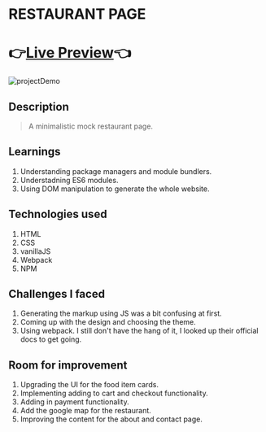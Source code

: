 # RESTAURANT PAGE
# 👉[Live Preview](https://nashitshayan.github.io/restaurant-page/)👈
![projectDemo](https://media.giphy.com/media/vSuWmNrIs04JUBKFN7/giphy.gif)

## Description
> A minimalistic mock restaurant page.

## Learnings
1. Understanding package managers and module bundlers.
2. Understadning ES6 modules.
3. Using DOM manipulation to generate the whole website.

## Technologies used
1. HTML
2. CSS
3. vanillaJS
4. Webpack
5. NPM 

## Challenges I faced
1. Generating the markup using JS was a bit confusing at first.
2. Coming up with the design and choosing the theme.
3. Using webpack. I still don't have the hang of it, I looked up their official docs to get going.

## Room for improvement
1. Upgrading the UI for the food item cards.
2. Implementing adding to cart and checkout functionality.
3. Adding in payment functionality.
4. Add the google map for the restaurant.
5. Improving the content for the about and contact page.

 

